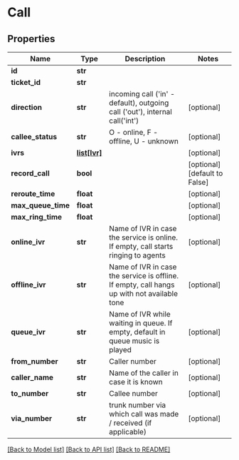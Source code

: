 # Call

## Properties
Name | Type | Description | Notes
------------ | ------------- | ------------- | -------------
**id** | **str** |  | 
**ticket_id** | **str** |  | 
**direction** | **str** | incoming call (&#39;in&#39; - default), outgoing call (&#39;out&#39;), internal call(&#39;int&#39;) | [optional] 
**callee_status** | **str** | O - online, F - offline, U - unknown | [optional] 
**ivrs** | [**list[Ivr]**](Ivr.md) |  | [optional] 
**record_call** | **bool** |  | [optional] [default to False]
**reroute_time** | **float** |  | [optional] 
**max_queue_time** | **float** |  | [optional] 
**max_ring_time** | **float** |  | [optional] 
**online_ivr** | **str** | Name of IVR in case the service is online. If empty, call starts ringing to agents | [optional] 
**offline_ivr** | **str** | Name of IVR in case the service is offline. If empty, call hangs up with not available tone | [optional] 
**queue_ivr** | **str** | Name of IVR while waiting in queue. If empty, default in queue music is played | [optional] 
**from_number** | **str** | Caller number | [optional] 
**caller_name** | **str** | Name of the caller in case it is known | [optional] 
**to_number** | **str** | Callee number | [optional] 
**via_number** | **str** | trunk number via which call was made / received (if applicable) | [optional] 

[[Back to Model list]](../README.md#documentation-for-models) [[Back to API list]](../README.md#documentation-for-api-endpoints) [[Back to README]](../README.md)


